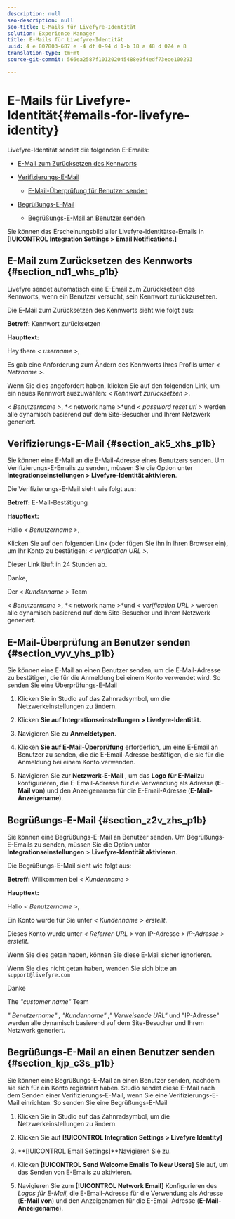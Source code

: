 ```yaml
---
description: null
seo-description: null
seo-title: E-Mails für Livefyre-Identität
solution: Experience Manager
title: E-Mails für Livefyre-Identität
uuid: 4 e 807803-687 e -4 df 0-94 d 1-b 18 a 48 d 024 e 8
translation-type: tm+mt
source-git-commit: 566ea2587f101202045488e9f4edf73ece100293

---
```



# E-Mails für Livefyre-Identität{#emails-for-livefyre-identity}

Livefyre-Identität sendet die folgenden E-Emails:

* [E-Mail zum Zurücksetzen des Kennworts](#c_emails_for_livefyre_identity/section_nd1_whs_p1b)
* [Verifizierungs-E-Mail](#c_emails_for_livefyre_identity/section_ak5_xhs_p1b)
   * [E-Mail-Überprüfung für Benutzer senden](#c_emails_for_livefyre_identity/section_vyv_yhs_p1b)

* [Begrüßungs-E-Mail](#c_emails_for_livefyre_identity/section_z2v_zhs_p1b)
   * [Begrüßungs-E-Mail an Benutzer senden](#c_emails_for_livefyre_identity/section_kjp_c3s_p1b)

Sie können das Erscheinungsbild aller Livefyre-Identitätse-Emails in **[!UICONTROL Integration Settings > Email Notifications.]**

## E-Mail zum Zurücksetzen des Kennworts {#section_nd1_whs_p1b}

Livefyre sendet automatisch eine E-Email zum Zurücksetzen des Kennworts, wenn ein Benutzer versucht, sein Kennwort zurückzusetzen.

Die E-Mail zum Zurücksetzen des Kennworts sieht wie folgt aus:

**Betreff:** Kennwort zurücksetzen

**Haupttext:**

Hey there *< username >*,

Es gab eine Anforderung zum Ändern des Kennworts Ihres Profils unter *< Netzname >*.

Wenn Sie dies angefordert haben, klicken Sie auf den folgenden Link, um ein neues Kennwort auszuwählen: *< Kennwort zurücksetzen >*.

*< Benutzername >*, *< network name >*und *< password reset url >* werden alle dynamisch basierend auf dem Site-Besucher und Ihrem Netzwerk generiert.

## Verifizierungs-E-Mail {#section_ak5_xhs_p1b}

Sie können eine E-Mail an die E-Mail-Adresse eines Benutzers senden. Um Verifizierungs-E-Emails zu senden, müssen Sie die Option unter **Integrationseinstellungen > Livefyre-Identität aktivieren**.

Die Verifizierungs-E-Mail sieht wie folgt aus:

**Betreff:** E-Mail-Bestätigung

**Haupttext:**

Hallo *< Benutzername >*,

Klicken Sie auf den folgenden Link (oder fügen Sie ihn in Ihren Browser ein), um Ihr Konto zu bestätigen: *< verification URL >*.

Dieser Link läuft in 24 Stunden ab.

Danke,

Der < *Kundenname >* Team

*< Benutzername >*, *< network name >*und *< verification URL >* werden alle dynamisch basierend auf dem Site-Besucher und Ihrem Netzwerk generiert.

## E-Mail-Überprüfung an Benutzer senden {#section_vyv_yhs_p1b}

Sie können eine E-Mail an einen Benutzer senden, um die E-Mail-Adresse zu bestätigen, die für die Anmeldung bei einem Konto verwendet wird. So senden Sie eine Überprüfungs-E-Mail

1. Klicken Sie in Studio auf das Zahnradsymbol, um die Netzwerkeinstellungen zu ändern.
1. Klicken **Sie auf Integrationseinstellungen > Livefyre-Identität.**

1. Navigieren Sie zu **Anmeldetypen**.
1. Klicken **Sie auf E-Mail-Überprüfung** erforderlich, um eine E-Email an Benutzer zu senden, die die E-Email-Adresse bestätigen, die sie für die Anmeldung bei einem Konto verwenden.
1. Navigieren Sie zur **Netzwerk-E-Mail** , um das **Logo für E-Mail**zu konfigurieren, die E-Email-Adresse für die Verwendung als Adresse (**E-Mail von**) und den Anzeigenamen für die E-Email-Adresse (**E-Mail-Anzeigename**).

## Begrüßungs-E-Mail {#section_z2v_zhs_p1b}

Sie können eine Begrüßungs-E-Mail an Benutzer senden. Um Begrüßungs-E-Emails zu senden, müssen Sie die Option unter **Integrationseinstellungen** > **Livefyre-Identität aktivieren**.

Die Begrüßungs-E-Mail sieht wie folgt aus:

**Betreff:** Willkommen bei *< Kundenname >*

**Haupttext:**

Hallo *< Benutzername >*,

Ein Konto wurde für Sie unter *< Kundenname > erstellt*.

Dieses Konto wurde unter *< Referrer-URL >* von IP-Adresse *> IP-Adresse > erstellt*.

Wenn Sie dies getan haben, können Sie diese E-Mail sicher ignorieren.

Wenn Sie dies nicht getan haben, wenden Sie sich bitte an `support@livefyre.com`

Danke

The *"customer name"* Team

*" Benutzername" , "Kundenname" ," Verweisende URL"* und "IP-Adresse" werden alle dynamisch basierend auf dem Site-Besucher und Ihrem Netzwerk generiert.

## Begrüßungs-E-Mail an einen Benutzer senden {#section_kjp_c3s_p1b}

Sie können eine Begrüßungs-E-Mail an einen Benutzer senden, nachdem sie sich für ein Konto registriert haben. Studio sendet diese E-Mail nach dem Senden einer Verifizierungs-E-Mail, wenn Sie eine Verifizierungs-E-Mail einrichten. So senden Sie eine Begrüßungs-E-Mail

1. Klicken Sie in Studio auf das Zahnradsymbol, um die Netzwerkeinstellungen zu ändern.
1. Klicken Sie auf **[!UICONTROL Integration Settings > Livefyre Identity]**

1. **[!UICONTROL Email Settings]**Navigieren Sie zu.

1. Klicken **[!UICONTROL Send Welcome Emails To New Users]** Sie auf, um das Senden von E-Emails zu aktivieren.
1. Navigieren Sie zum **[!UICONTROL Network Email]** Konfigurieren des *Logos für E-Mail*, die E-Email-Adresse für die Verwendung als Adresse (**E-Mail von**) und den Anzeigenamen für die E-Email-Adresse (**E-Mail-Anzeigename**).

